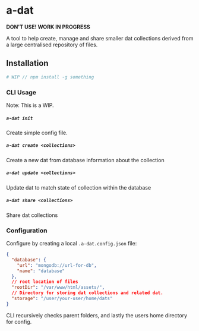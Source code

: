 # a-dat

**DON'T USE! WORK IN PROGRESS**

A tool to help create, manage and share smaller dat collections derived from a large centralised repository of files.

## Installation

```bash
# WIP // npm install -g something
```

### CLI Usage

Note: This is a WIP.

##### `a-dat init`

Create simple config file.

##### `a-dat create <collections>`

Create a new dat from database information about the collection

##### `a-dat update <collections>`

Update dat to match state of collection within the database

##### `a-dat share <collections>`

Share dat collections

### Configuration

Configure by creating a local `.a-dat.config.json` file:

```json
{
  "database": {
    "url": "mongodb://url-for-db",
    "name": "database"
  },
  // root location of files
  "rootDir": "/var/www/html/assets/",
  // Directory for storing dat collections and related dat.
  "storage": "/user/your-user/home/dats"
}
```

CLI recursively checks parent folders, and lastly the users home directory for config.
